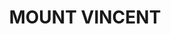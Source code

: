 ---
lastmod: '2025-04-06T06:05:20+00:00'
latitude: -32.757616
layout: suburb
longitude: 151.607554
postcode: '2323'
state: NSW
title: MOUNT VINCENT
url: /nsw/mount-vincent/
---